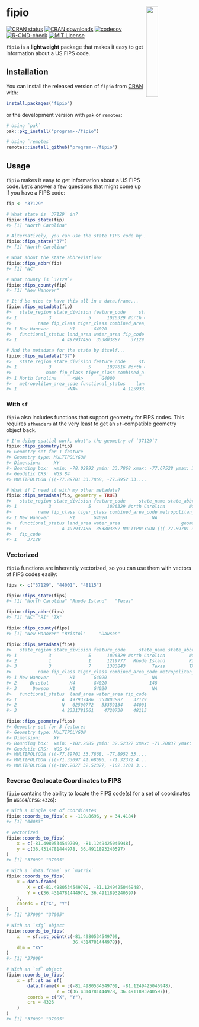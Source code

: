 
<!-- README.md is generated from README.Rmd. Please edit that file -->

# fipio <a href="https://github.com/program--/fipio"><img src="man/figures/logo.png" align="right" width="25%"/></a>

<!-- badges: start -->

[![CRAN
status](https://www.r-pkg.org/badges/version/fipio)](https://CRAN.R-project.org/package=fipio)
[![CRAN
downloads](https://cranlogs.r-pkg.org/badges/fipio)](https://CRAN.R-project.org/package=fipio)
[![codecov](https://codecov.io/gh/program--/fipio/branch/master/graph/badge.svg)](https://app.codecov.io/gh/program--/fipio)
[![R-CMD-check](https://github.com/program--/fipio/workflows/R-CMD-check/badge.svg)](https://github.com/program--/fipio/actions)
[![MIT
License](https://img.shields.io/badge/license-MIT-blue.svg)](https://opensource.org/licenses/MIT)
<!-- badges: end -->

`fipio` is a **lightweight** package that makes it easy to get
information about a US FIPS code.

## Installation

You can install the released version of `fipio` from
[CRAN](https://cran.r-project.org/package=fipio) with:

``` r
install.packages("fipio")
```

or the development version with `pak` or `remotes`:

``` r
# Using `pak`
pak::pkg_install("program--/fipio")

# Using `remotes`
remotes::install_github("program--/fipio")
```

## Usage

`fipio` makes it easy to get information about a US FIPS code. Let’s
answer a few questions that might come up if you have a FIPS code:

``` r
fip <- "37129"

# What state is `37129` in?
fipio::fips_state(fip)
#> [1] "North Carolina"

# Alternatively, you can use the state FIPS code by itself
fipio::fips_state("37")
#> [1] "North Carolina"

# What about the state abbreviation?
fipio::fips_abbr(fip)
#> [1] "NC"

# What county is `37129`?
fipio::fips_county(fip)
#> [1] "New Hanover"

# It'd be nice to have this all in a data.frame...
fipio::fips_metadata(fip)
#>   state_region state_division feature_code     state_name state_abbr
#> 1            3              5      1026329 North Carolina         NC
#>          name fip_class tiger_class combined_area_code metropolitan_area_code
#> 1 New Hanover        H1       G4020                 NA                   <NA>
#>   functional_status land_area water_area fip_code
#> 1                 A 497937486  353803887    37129

# And the metadata for the state by itself...
fipio::fips_metadata("37")
#>   state_region state_division feature_code     state_name state_abbr
#> 1            3              5      1027616 North Carolina         NC
#>             name fip_class tiger_class combined_area_code
#> 1 North Carolina      <NA>       G4000                 NA
#>   metropolitan_area_code functional_status    land_area  water_area fip_code
#> 1                   <NA>                 A 125933327733 13456093195       37
```

### With `sf`

`fipio` also includes functions that support geometry for FIPS codes.
This requires `sfheaders` at the very least to get an `sf`-compatible
geometry object back.

``` r
# I'm doing spatial work, what's the geometry of `37129`?
fipio::fips_geometry(fip)
#> Geometry set for 1 feature 
#> Geometry type: MULTIPOLYGON
#> Dimension:     XY
#> Bounding box:  xmin: -78.02992 ymin: 33.7868 xmax: -77.67528 ymax: 34.38929
#> Geodetic CRS:  WGS 84
#> MULTIPOLYGON (((-77.89701 33.7868, -77.8952 33....

# What if I need it with my other metadata?
fipio::fips_metadata(fip, geometry = TRUE)
#>   state_region state_division feature_code     state_name state_abbr
#> 1            3              5      1026329 North Carolina         NC
#>          name fip_class tiger_class combined_area_code metropolitan_area_code
#> 1 New Hanover        H1       G4020                 NA                   <NA>
#>   functional_status land_area water_area                       geometry
#> 1                 A 497937486  353803887 MULTIPOLYGON (((-77.89701 3...
#>   fip_code
#> 1    37129
```

### Vectorized

`fipio` functions are inherently vectorized, so you can use them with
vectors of FIPS codes easily:

``` r
fips <- c("37129", "44001", "48115")

fipio::fips_state(fips)
#> [1] "North Carolina" "Rhode Island"   "Texas"

fipio::fips_abbr(fips)
#> [1] "NC" "RI" "TX"

fipio::fips_county(fips)
#> [1] "New Hanover" "Bristol"     "Dawson"

fipio::fips_metadata(fips)
#>   state_region state_division feature_code     state_name state_abbr
#> 1            3              5      1026329 North Carolina         NC
#> 2            1              1      1219777   Rhode Island         RI
#> 3            3              7      1383843          Texas         TX
#>          name fip_class tiger_class combined_area_code metropolitan_area_code
#> 1 New Hanover        H1       G4020                 NA                   <NA>
#> 2     Bristol        H4       G4020                148                   <NA>
#> 3      Dawson        H1       G4020                 NA                   <NA>
#>   functional_status  land_area water_area fip_code
#> 1                 A  497937486  353803887    37129
#> 2                 N   62500772   53359134    44001
#> 3                 A 2331781561    4720730    48115

fipio::fips_geometry(fips)
#> Geometry set for 3 features 
#> Geometry type: MULTIPOLYGON
#> Dimension:     XY
#> Bounding box:  xmin: -102.2085 ymin: 32.52327 xmax: -71.20837 ymax: 41.7762
#> Geodetic CRS:  WGS 84
#> MULTIPOLYGON (((-77.89701 33.7868, -77.8952 33....
#> MULTIPOLYGON (((-71.33097 41.68696, -71.32372 4...
#> MULTIPOLYGON (((-102.2027 32.52327, -102.1201 3...
```

### Reverse Geolocate Coordinates to FIPS

`fipio` contains the ability to locate the FIPS code(s) for a set of
coordinates (in `WGS84`/`EPSG:4326`):

``` r
# With a single set of coordinates
fipio::coords_to_fips(x = -119.8696, y = 34.4184)
#> [1] "06083"

# Vectorized
fipio::coords_to_fips(
    x = c(-81.4980534549709, -81.1249425046948),
    y = c(36.4314781444978, 36.4911893240597)
)
#> [1] "37009" "37005"

# With a `data.frame` or `matrix`
fipio::coords_to_fips(
    x = data.frame(
        X = c(-81.4980534549709, -81.1249425046948),
        Y = c(36.4314781444978, 36.4911893240597)
    ),
    coords = c("X", "Y")
)
#> [1] "37009" "37005"

# With an `sfg` object
fipio::coords_to_fips(
    x   = sf::st_point(c(-81.4980534549709,
                         36.4314781444978)),
    dim = "XY"
)
#> [1] "37009"

# With an `sf` object
fipio::coords_to_fips(
    x = sf::st_as_sf(
        data.frame(X = c(-81.4980534549709, -81.1249425046948),
                   Y = c(36.4314781444978, 36.4911893240597)),
        coords = c("X", "Y"),
        crs = 4326
    )
)
#> [1] "37009" "37005"
```
